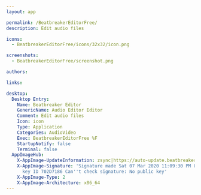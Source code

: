 ```yaml
---
layout: app

permalink: /BeatbreakerEditorFree/
description: Edit audio files

icons:
  - BeatbreakerEditorFree/icons/32x32/icon.png

screenshots:
  - BeatbreakerEditorFree/screenshot.png

authors:

links:

desktop:
  Desktop Entry:
    Name: Beatbreaker Editor
    GenericName: Audio Editor Editor
    Comment: Edit audio files
    Icon: icon
    Type: Application
    Categories: AudioVideo
    Exec: BeatbreakerEditorFree %F
    StartupNotify: false
    Terminal: false
  AppImageHub:
    X-AppImage-UpdateInformation: zsync|https://auto-update.beatbreaker.net/editor/free/linux/BeatbreakerEditorFree-latest.AppImage.zsync
    X-AppImage-Signature: 'Signature made Sat 07 Mar 2020 11:09:30 PM UTC using RSA
      key ID 702D7186 Can''t check signature: No public key'
    X-AppImage-Type: 2
    X-AppImage-Architecture: x86_64
---
```

